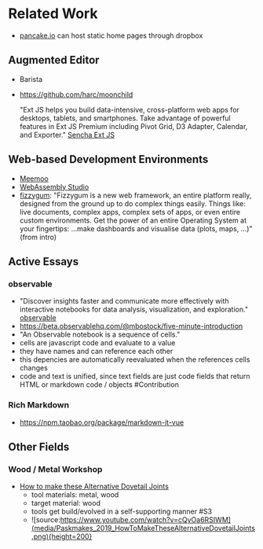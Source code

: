 # Related Work

<lively-import src="_navigation.html"></lively-import>

* [pancake.io](https://pancake.io/) can host static home pages through dropbox

## Augmented Editor 

* Barista
* https://github.com/harc/moonchild

  "Ext JS helps you build data-intensive, cross-platform web apps for desktops, tablets, and smartphones. Take advantage of powerful features in Ext JS Premium including Pivot Grid, D3 Adapter, Calendar, and Exporter." [Sencha Ext JS](https://www.sencha.com/products/extjs/)


## Web-based Development Environments

- [Meemoo](https://app.meemoo.org/#gist/4029543)
- [WebAssembly Studio](https://webassembly.studio)
- [fizzygum](http://fizzygum.org): "Fizzygum is a new web framework, an entire platform really, designed from the ground up to do complex things easily. Things like: live documents, complex apps, complex sets of apps, or even entire custom environments. Get the power of an entire Operating System at your fingertips: …make dashboards and visualise data (plots, maps, …)" (from intro)

## Active Essays

### observable

- "Discover insights faster and communicate more effectively with interactive notebooks for data analysis, visualization, and exploration." [observable](https://beta.observablehq.com/)
- https://beta.observablehq.com/@mbostock/five-minute-introduction
- "An Observable notebook is a sequence of cells."
- cells are javascript code and evaluate to a value
- they have names and can reference each other
- this depencies are automatically reevaluated when the references cells changes
- code and text is unified, since text fields are just code fields that return HTML or markdown code / objects #Contribution

### Rich Markdown

- https://npm.taobao.org/package/markdown-it-vue


## Other Fields


###  Wood / Metal Workshop

- [How to make these Alternative Dovetail Joints](https://www.youtube.com/watch?v=cQyOa6RSIWM)
  - tool materials: metal, wood
  - target material: wood
  - tools get build/evolved in a self-supporting manner #S3
  - ![source:https://www.youtube.com/watch?v=cQyOa6RSIWM](media/Paskmakes_2019_HowToMakeTheseAlternativeDovetailJoints.png){height=200}
  